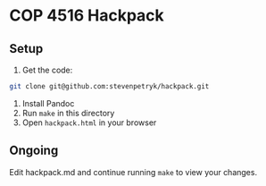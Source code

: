 # COP 4516 Hackpack

## Setup

1. Get the code:

  ```sh
  git clone git@github.com:stevenpetryk/hackpack.git
  ```

1. Install Pandoc
1. Run `make` in this directory
1. Open `hackpack.html` in your browser

## Ongoing

Edit hackpack.md and continue running `make` to view your changes.

